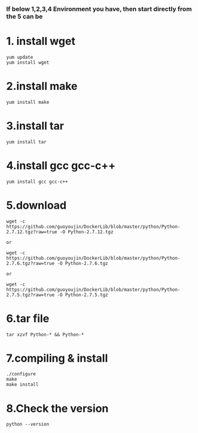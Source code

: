 ### If below 1,2,3,4 Environment you have, then start directly from the 5 can be
# 1. install wget
```shell
yum update
yum install wget
```

# 2.install make
```shell
yum install make
```

# 3.install tar
```shell
yum install tar
```

# 4.install gcc gcc-c++
```shell
yum install gcc gcc-c++
```

# 5.download
```shell
wget -c https://github.com/guoyoujin/DockerLib/blob/master/python/Python-2.7.12.tgz?raw=true -O Python-2.7.12.tgz

or

wget -c https://github.com/guoyoujin/DockerLib/blob/master/python/Python-2.7.6.tgz?raw=true -O Python-2.7.6.tgz

or

wget -c https://github.com/guoyoujin/DockerLib/blob/master/python/Python-2.7.5.tgz?raw=true -O Python-2.7.5.tgz
```

# 6.tar file
```shell
tar xzvf Python-* && Python-*
```

# 7.compiling & install
```shell
./configure
make
make install
```

# 8.Check the version
```
python --version
```